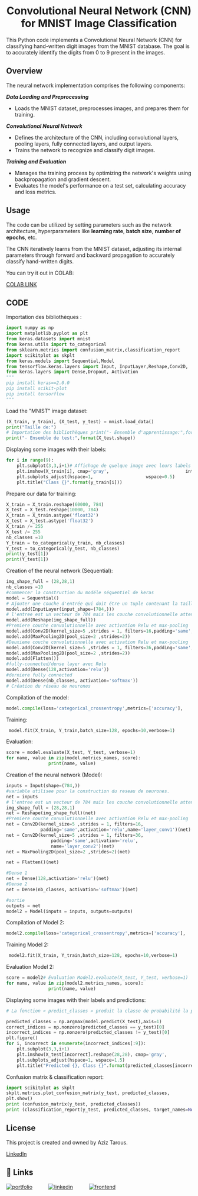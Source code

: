 <h1 align="center">
Convolutional Neural Network (CNN) for MNIST Image Classification
</h1>

This Python code implements a Convolutional Neural Network (CNN) for classifying hand-written digit images from the MNIST database. The goal is to accurately identify the digits from 0 to 9 present in the images.

## Overview

The neural network implementation comprises the following components:

***Data Loading and Preprocessing***
- Loads the MNIST dataset, preprocesses images, and prepares them for training.

***Convolutional Neural Network***
- Defines the architecture of the CNN, including convolutional layers, pooling layers, fully connected layers, and output layers.
- Trains the network to recognize and classify digit images.

***Training and Evaluation***
- Manages the training process by optimizing the network's weights using backpropagation and gradient descent.
- Evaluates the model's performance on a test set, calculating accuracy and loss metrics.

## Usage

The code can be utilized by setting parameters such as the network architecture, hyperparameters like **learning rate**, **batch size**, **number of epochs**, etc.

The CNN iteratively learns from the MNIST dataset, adjusting its internal parameters through forward and backward propagation to accurately classify hand-written digits.

You can try it out in COLAB:

[COLAB LINK](https://colab.research.google.com/drive/15nO-fPEy0w4TqM-P68pySgSVTexn-0zF?usp=sharing)

## CODE
Importation des bibliothèques :
```python
import numpy as np
import matplotlib.pyplot as plt
from keras.datasets import mnist
from keras.utils import to_categorical
from sklearn.metrics import confusion_matrix,classification_report
import scikitplot as skplt
from keras.models import Sequential,Model
from tensorflow.keras.layers import Input, InputLayer,Reshape,Conv2D,  MaxPooling2D,Dense, Flatten
from keras.layers import Dense,Dropout, Activation
"""
pip install keras==2.0.0
pip install scikit-plot
pip install tensorflow
"""
```

Load the "MNIST" image dataset:
```python
(X_train, y_train), (X_test, y_test) = mnist.load_data()
print("Taille de:")
# Importation des bibliothèques print("- Ensemble d'apprentissage:",format(X_train.shape))
print("- Ensemble de test:",format(X_test.shape))
```

Displaying some images with their labels:
```python
for i in range(9):
    plt.subplot(3,3,i+1)# Affichage de quelque image avec leurs labels
    plt.imshow(X_train[i], cmap='gray', 	             			interpolation='none')
    plt.subplots_adjust(hspace=1,      				 wspace=0.5)
    plt.title("Class {}".format(y_train[i]))
```

Prepare our data for training:
```python
X_train = X_train.reshape(60000, 784)
X_test = X_test.reshape(10000, 784)
X_train = X_train.astype('float32')
X_test = X_test.astype('float32')
X_train /= 255
X_test /= 255
nb_classes =10
Y_train = to_categorical(y_train, nb_classes)
Y_test = to_categorical(y_test, nb_classes)
print(y_test[1])
print(Y_test[1])
```

Creation of the neural network (Sequential):
```python
img_shape_full = (28,28,1)
nb_classes =10
#commencer la construction du modéle séquentiel de keras
model = Sequential()
# Ajouter une couche d'entrée qui doit étre un tuple contenant la taille de l'image
model.add(InputLayer(input_shape=(784,)))
# l'entree est un vecteur de 784 mais les couche convolutionnelle attent des image avec forme (28,28,1)
model.add(Reshape(img_shape_full))
#Premiere couche convolutionnelle avec activation Relu et max-pooling
model.add(Conv2D(kernel_size=5 ,strides = 1, filters=16,padding='same',activation='relu',name='layer_conv1'))
model.add(MaxPooling2D(pool_size=2 ,strides=2))
#Deuxieme couche convolutionnelle avec activation Relu et max-pooling
model.add(Conv2D(kernel_size=5 ,strides = 1, filters=36,padding='same',activation='relu',name='layer_conv2'))
model.add(MaxPooling2D(pool_size=2 ,strides=2))
model.add(Flatten())
#fully-connected/dense layer avec Relu
model.add(Dense(128,activation='relu'))
#derniere fully connected
model.add(Dense(nb_classes, activation='softmax'))
# Création du réseau de neurones
```

Compilation of the model:
```python
model.compile(loss='categorical_crossentropy',metrics=['accuracy'],     optimizer='adam')
```

Training:
```python
 model.fit(X_train, Y_train,batch_size=128, epochs=10,verbose=1)
```

Evaluation:
```python
score = model.evaluate(X_test, Y_test, verbose=1)
for name, value in zip(model.metrics_names, score):
    			print(name, value)

```

Creation of the neural network (Model):
```python
inputs = Input(shape=(784,))
#variable utilisee pour la construction du reseau de neurones.
net = inputs
# l'entree est un vecteur de 784 mais les couche convolutionnelle attent des image avec forme (28,28,1)
img_shape_full = (28,28,1)
net = Reshape(img_shape_full)(net)
#Premiere couche convolutionnelle avec activation Relu et max-pooling
net = Conv2D(kernel_size=5 ,strides = 1, filters=16,
             padding='same',activation='relu',name='layer_conv1')(net)
net = Conv2D(kernel_size=5 ,strides = 1, filters=36,
                 padding='same',activation='relu',
                 name='layer_conv2')(net)
net = MaxPooling2D(pool_size=2 ,strides=2)(net)

net = Flatten()(net)

#Dense 1
net = Dense(128,activation='relu')(net)
#Dense 2
net = Dense(nb_classes, activation='softmax')(net)

#sortie
outputs = net
model2 = Model(inputs = inputs, outputs=outputs)
```

Compilation of Model 2:
```python
model2.compile(loss='categorical_crossentropy',metrics=['accuracy'],     optimizer='adam')
```

Training Model 2:
```python
 model2.fit(X_train, Y_train,batch_size=128, epochs=10,verbose=1)
```

Evaluation Model 2:
```python
score = model2# Évaluation Model2.evaluate(X_test, Y_test, verbose=1)
for name, value in zip(model2.metrics_names, score):
    			print(name, value)
```

Displaying some images with their labels and predictions:
```python
# La fonction « predict_classes » produit la classe de probabilité la plus élevée selon le classificateur formé pour chaque exemple d'entrée.

predicted_classes = np.argmax(model.predict(X_test),axis=1)
correct_indices = np.nonzero(predicted_classes == y_test)[0]
incorrect_indices = np.nonzero(predicted_classes != y_test)[0]
plt.figure()
for i, incorrect in enumerate(incorrect_indices[:9]):
    plt.subplot(3,3,i+1)
    plt.imshow(X_test[incorrect].reshape(28,28), cmap='gray',                			interpolation='none')
    plt.subplots_adjust(hspace=1, wspace=1.5)
    plt.title("Predicted {}, Class {}".format(predicted_classes[incorrect],  			y_test[incorrect]))
```

Confusion matrix & classification report:
```python
import scikitplot as skplt
skplt.metrics.plot_confusion_matrix(y_test, predicted_classes,               normalize=False)
plt.show()
print (confusion_matrix(y_test, predicted_classes))
print (classification_report(y_test, predicted_classes, target_names=None))
```

## License

This project is created and owned by Aziz Tarous.

[LinkedIn](https://www.linkedin.com/in/aziz-tarous/)

## 🔗 Links

[![portfolio](https://img.shields.io/badge/my_portfolio-000?style=for-the-badge&logo=ko-fi&logoColor=white)](https://eportfolio-host.web.app) &nbsp;   &nbsp;   &nbsp;   &nbsp;   &nbsp;   [![linkedin](https://img.shields.io/badge/linkedin-0A66C2?style=for-the-badge&logo=linkedin&logoColor=white)](https://www.linkedin.com/in/aziz-tarous/) &nbsp;   &nbsp;   &nbsp;   &nbsp;   &nbsp;  [![frontend](https://img.shields.io/badge/GitHub-100000?style=for-the-badge&logo=github&logoColor=white)](https://github.com/aziztarous1999/Tunisair_SpringBoot_Frontend)
